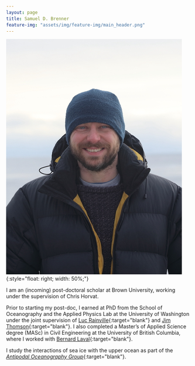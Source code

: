 ```yaml
---
layout: page
title: Samuel D. Brenner
feature-img: "assets/img/feature-img/main_header.png"
---
```




![](/assets/img/Svalbard.JPG){:style="float: right; width: 50%;"}
<!-- {:style="float: left"} -->


I am an (incoming) post-doctoral scholar at Brown University, working under the supervision of Chris Horvat.

Prior to starting my post-doc, I earned at PhD from the School of Oceanography and the Applied Physics Lab at the University of Washington under the joint supervision of [Luc Rainville](http://apl.uw.edu/people/profile.php?last_name=Rainville&first_name=Luc){:target="blank"} and [Jim Thomson](http://apl.uw.edu/people/profile.php?last_name=Thomson&first_name=Jim){:target="blank"}. I also completed a Master’s of Applied Science degree (MASc) in Civil Engineering at the University of British Columbia, where I worked with [Bernard Laval](https://www.civil.ubc.ca/faculty/bernard-laval){:target="blank"}.


I study the interactions of sea ice with the upper ocean as part of the [*Antipodal Oceanography Group*](https://polar-oceans.com/){:target="blank"}.
